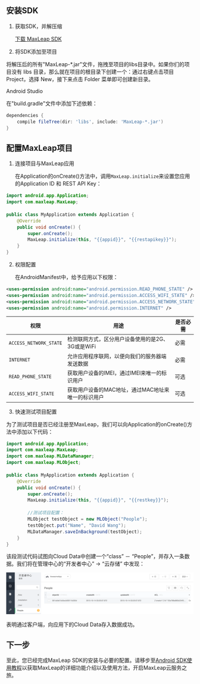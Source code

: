 ##	安装SDK

1.	获取SDK，并解压缩

    <a class="download-sdk" href="https://github.com/MaxLeap/SDK-Android/releases" target="_blank">下载 MaxLeap SDK</a>
2.	将SDK添加至项目

将解压后的所有"MaxLeap-*.jar"文件，拖拽至项目的libs目录中。如果你们的项目没有 libs 目录，那么就在项目的根目录下创建一个：通过右键点击项目 Project，选择 New，接下来点击 Folder 菜单即可创建新目录。

Android Studio
    
在"build.gradle"文件中添加下述依赖：
    
```gradle
dependencies {
    compile fileTree(dir: 'libs', include: 'MaxLeap-*.jar')
}
```
	
##	配置MaxLeap项目
 
 1. 连接项目与MaxLeap应用
 	
 	在Application的onCreate()方法中，调用`MaxLeap.initialize`来设置您应用的Application ID 和 REST API Key：
 	
```java
import android.app.Application;
import com.maxleap.MaxLeap;

public class MyApplication extends Application {
    @Override
    public void onCreate() {
        super.onCreate();
        MaxLeap.initialize(this, "{{appid}}", "{{restapikey}}");
    }
}
```
 	
 2. 权限配置
 
 	在AndroidManifest中，给予应用以下权限：
 	
```xml
<uses-permission android:name="android.permission.READ_PHONE_STATE" />
<uses-permission android:name="android.permission.ACCESS_WIFI_STATE" />
<uses-permission android:name="android.permission.ACCESS_NETWORK_STATE" />
<uses-permission android:name="android.permission.INTERNET" />
 ```
 	
权限|用途|是否必需
---|---|---
`ACCESS_NETWORK_STATE`|		检测联网方式，区分用户设备使用的是2G、3G或是WiFi| 必需
`INTERNET`| 	允许应用程序联网，以便向我们的服务器端发送数据| 必需
`READ_PHONE_STATE`| 	获取用户设备的IMEI，通过IMEI来唯一的标识用户| 可选
`ACCESS_WIFI_STATE`| 	获取用户设备的MAC地址，通过MAC地址来唯一的标识用户| 可选
 	
 3. 快速测试项目配置
 
 为了测试项目是否已经注册至MaxLeap，我们可以向Application的onCreate()方法中添加以下代码：
 
 ```java
 import android.app.Application;
 import com.maxleap.MaxLeap;
 import com.maxleap.MLDataManager;
 import com.maxleap.MLObject;
 
 public class MyApplication extends Application {
     @Override
     public void onCreate() {
         super.onCreate();
         MaxLeap.initialize(this, "{{appid}}", "{{restkey}}");
         
         //测试项目配置：
         MLObject testObject = new MLObject("People");
         testObject.put("Name", "David Wang");
         MLDataManager.saveInBackground(testObject);
     }
 }
 ```
 
 该段测试代码试图向Cloud Data中创建一个“class” － “People”，并存入一条数据。我们将在管理中心的“开发者中心” -> “云存储” 中发现：
 
 ![imgSDKQSTestAddObj](../../../images/imgSDKQSTestAddObj.png)
 
 表明通过客户端，向应用下的Cloud Data存入数据成功。
 
## 下一步
 至此，您已经完成MaxLeap SDK的安装与必要的配置。请移步至[Android SDK使用教程](ML_DOCS_GUIDE_LINK_PLACEHOLDER_ANDROID)以获取MaxLeap的详细功能介绍以及使用方法，开启MaxLeap云服务之旅。
